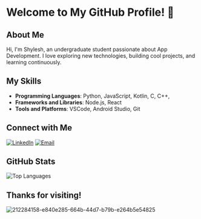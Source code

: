 # Welcome to My GitHub Profile! 👋

## About Me

Hi, I'm Shylesh, an undergraduate student passionate about App Development. I love exploring new technologies, building cool projects, and learning continuously.

## My Skills

- **Programming Languages**: Python, JavaScript, Kotlin, C, C++, 
- **Frameworks and Libraries**: Node.js, React
- **Tools and Platforms**: VSCode, Android Studio, Git

## Connect with Me

[![LinkedIn](https://img.shields.io/badge/LinkedIn-blue?style=flat&logo=linkedin)](https://linkedin.com/shyleshvr)
[![Email](https://img.shields.io/badge/Email-blue?style=flat&logo=gmail)](mailto:shylu962@gmail.com)

## GitHub Stats

![Top Languages](https://github-readme-stats.vercel.app/api/top-langs/?username=ShyleshVR&layout=compact&theme=radical)

## Thanks for visiting!


![212284158-e840e285-664b-44d7-b79b-e264b5e54825](https://github.com/ShyleshVR/ShyleshVR/assets/98650862/32dd96c3-91e5-4b4d-bb6e-d6738e8284e9)
